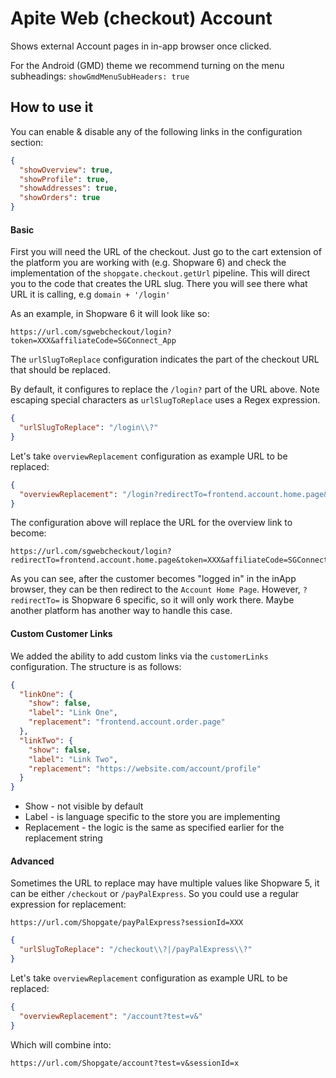 # Apite Web (checkout) Account

Shows external Account pages in in-app browser once clicked.

For the Android (GMD) theme we recommend turning on the menu subheadings: `showGmdMenuSubHeaders: true`

## How to use it

You can enable & disable any of the following links in the configuration section:

```json
{
  "showOverview": true,
  "showProfile": true,
  "showAddresses": true,
  "showOrders": true
}
```

#### Basic

First you will need the URL of the checkout. Just go to the cart extension of the platform you are working with (e.g.
Shopware 6) and check the implementation of the `shopgate.checkout.getUrl` pipeline. This will direct you to the code
that creates the URL slug. There you will see there what URL it is calling, e.g `domain + '/login'`

As an example, in Shopware 6 it will look like so:

```text
https://url.com/sgwebcheckout/login?token=XXX&affiliateCode=SGConnect_App
```

The `urlSlugToReplace` configuration indicates the part of the checkout URL that should be replaced.

By default, it configures to replace the `/login?` part of the URL above. Note escaping special characters as
`urlSlugToReplace` uses a Regex expression.

```json
{
  "urlSlugToReplace": "/login\\?"
}
```

Let's take `overviewReplacement` configuration as example URL to be replaced:

```json
{
  "overviewReplacement": "/login?redirectTo=frontend.account.home.page&"
}
```

The configuration above will replace the URL for the overview link to become:

```text
https://url.com/sgwebcheckout/login?redirectTo=frontend.account.home.page&token=XXX&affiliateCode=SGConnect_App
```

As you can see, after the customer becomes "logged in" in the inApp browser, they can be then redirect to the
`Account Home Page`. However, `?redirectTo=` is Shopware 6 specific, so it will only work there. Maybe another platform
has another way to handle this case.

#### Custom Customer Links

We added the ability to add custom links via the `customerLinks` configuration. The structure is as follows:

```json
{
  "linkOne": {
    "show": false,
    "label": "Link One",
    "replacement": "frontend.account.order.page"
  },
  "linkTwo": {
    "show": false,
    "label": "Link Two",
    "replacement": "https://website.com/account/profile"
  }
}
```
* Show - not visible by default
* Label - is language specific to the store you are implementing
* Replacement - the logic is the same as specified earlier for the replacement string

#### Advanced

Sometimes the URL to replace may have multiple values like Shopware 5, it can be either `/checkout` or `/payPalExpress`.
So you could use a regular expression for replacement:

```text
https://url.com/Shopgate/payPalExpress?sessionId=XXX
```

```json
{
  "urlSlugToReplace": "/checkout\\?|/payPalExpress\\?"
}
```

Let's take `overviewReplacement` configuration as example URL to be replaced:

```json
{
  "overviewReplacement": "/account?test=v&"
}
```

Which will combine into:

```text
https://url.com/Shopgate/account?test=v&sessionId=x
```
